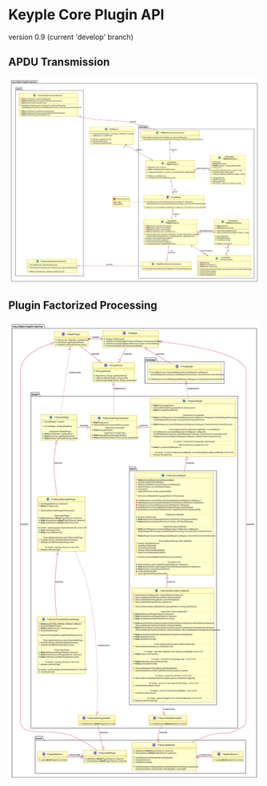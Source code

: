 # Keyple Core Plugin API
version 0.9 (current 'develop' branch)

## APDU Transmission
![APDU Transmission v0.8](img/KeypleCore_PluginApi_ClassDiag_SE_Proxy_ReaderMessage_0_9.svg)

## Plugin Factorized Processing
![Plugin Factorized Processing v0.9](img/KeypleCore_PluginApi_ClassDiag_SE_Proxy_PluginInternalImpl_0_9.svg)

